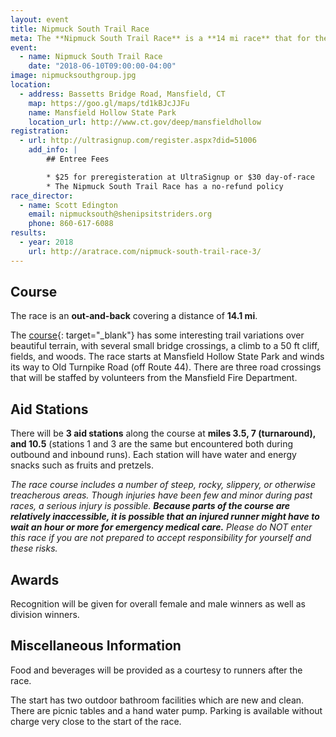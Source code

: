 ```yaml
---
layout: event
title: Nipmuck South Trail Race
meta: The **Nipmuck South Trail Race** is a **14 mi race** that for the most part follows the Fenton river.
event: 
  - name: Nipmuck South Trail Race
    date: "2018-06-10T09:00:00-04:00"
image: nipmucksouthgroup.jpg
location: 
  - address: Bassetts Bridge Road, Mansfield, CT
    map: https://goo.gl/maps/td1kBJcJJFu
    name: Mansfield Hollow State Park
    location_url: http://www.ct.gov/deep/mansfieldhollow
registration:
  - url: http://ultrasignup.com/register.aspx?did=51006
    add_info: |
        ## Entree Fees

        * $25 for preregisteration at UltraSignup or $30 day-of-race
        * The Nipmuck South Trail Race has a no-refund policy
race_director: 
  - name: Scott Edington
    email: nipmucksouth@shenipsitstriders.org
    phone: 860-617-6088
results:
  - year: 2018
    url: http://aratrace.com/nipmuck-south-trail-race-3/
---
```


## Course
The race is an **out-and-back** covering a distance of **14.1 mi**.

The [course](http://shenipsitstriders.org/wp-content/uploads/2014/12/nipmuck_south_course.pdf){: target="_blank"} has some interesting trail variations over beautiful terrain, with several small bridge crossings, a climb to a 50 ft cliff, fields, and woods. The race starts at Mansfield Hollow State Park and winds its way to Old Turnpike Road (off Route 44). There are three road crossings that will be staffed by volunteers from the Mansfield Fire Department.

## Aid Stations
There will be **3 aid stations** along the course at **miles 3.5, 7 (turnaround), and 10.5** (stations 1 and 3 are the same but encountered both during outbound and inbound runs). Each station will have water and energy snacks such as fruits and pretzels.

*The race course includes a number of steep, rocky, slippery, or otherwise treacherous areas. Though injuries have been few and minor during past races, a serious injury is possible. **Because parts of the course are relatively inaccessible, it is possible that an injured runner might have to wait an hour or more for emergency medical care.** Please do NOT enter this race if you are not prepared to accept responsibility for yourself and these risks.*

## Awards
Recognition will be given for overall female and male winners as well as division winners.

## Miscellaneous Information
Food and beverages will be provided as a courtesy to runners after the race.

The start has two outdoor bathroom facilities which are new and clean. There are picnic tables and a hand water pump. Parking is available without charge very close to the start of the race.